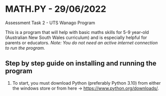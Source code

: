# MATH.PY - 29/06/2022
Assessment Task 2 - UTS Wanago Program

This is a program that will help with basic maths skills for 5-9 year-old (Australian New South Wales curriculum) and is especially helpful for parents or educators.
*Note: You do not need an active internet connection to run the program.*

## Step by step guide on installing and running the program

1. To start, you must download Python (preferably Python 3.10) from either the windows store or from here -> https://www.python.org/downloads/. 




